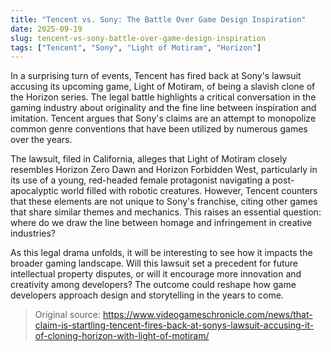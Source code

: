 ```yaml
---
title: "Tencent vs. Sony: The Battle Over Game Design Inspiration"
date: 2025-09-19
slug: tencent-vs-sony-battle-over-game-design-inspiration
tags: ["Tencent", "Sony", "Light of Motiram", "Horizon"]
---
```


In a surprising turn of events, Tencent has fired back at Sony's lawsuit accusing its upcoming game, Light of Motiram, of being a slavish clone of the Horizon series. The legal battle highlights a critical conversation in the gaming industry about originality and the fine line between inspiration and imitation. Tencent argues that Sony's claims are an attempt to monopolize common genre conventions that have been utilized by numerous games over the years.

The lawsuit, filed in California, alleges that Light of Motiram closely resembles Horizon Zero Dawn and Horizon Forbidden West, particularly in its use of a young, red-headed female protagonist navigating a post-apocalyptic world filled with robotic creatures. However, Tencent counters that these elements are not unique to Sony's franchise, citing other games that share similar themes and mechanics. This raises an essential question: where do we draw the line between homage and infringement in creative industries?

As this legal drama unfolds, it will be interesting to see how it impacts the broader gaming landscape. Will this lawsuit set a precedent for future intellectual property disputes, or will it encourage more innovation and creativity among developers? The outcome could reshape how game developers approach design and storytelling in the years to come.
> Original source: https://www.videogameschronicle.com/news/that-claim-is-startling-tencent-fires-back-at-sonys-lawsuit-accusing-it-of-cloning-horizon-with-light-of-motiram/
